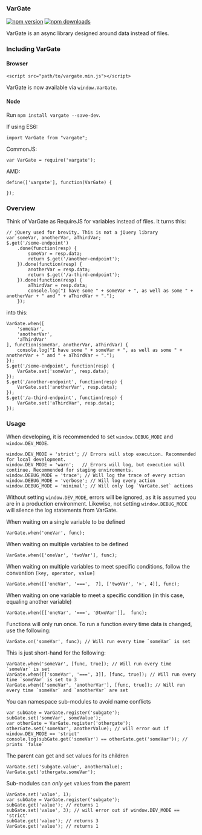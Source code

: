 ### VarGate
[![npm version](https://img.shields.io/npm/v/vargate.svg?style=flat-square)](https://www.npmjs.com/package/vargate) [![npm downloads](https://img.shields.io/npm/dm/vargate.svg?style=flat-square)](https://www.npmjs.com/package/vargate)

VarGate is an async library designed around data instead of files.

### Including VarGate

#### Browser

    <script src="path/to/vargate.min.js"></script>

VarGate is now available via `window.VarGate`.

#### Node

Run `npm install vargate --save-dev`.

If using ES6:

    import VarGate from "vargate";

CommonJS:

    var VarGate = require('vargate');

AMD:

    define(['vargate'], function(VarGate) {

    });

### Overview

Think of VarGate as RequireJS for variables instead of files. It turns this:

    // jQuery used for brevity. This is not a jQuery library
    var someVar, anotherVar, aThirdVar;
    $.get('/some-endpoint')
        .done(function(resp) {
            someVar = resp.data;
            return $.get('/another-endpoint');
        }).done(function(resp) {
            anotherVar = resp.data;
            return $.get('/a-third-endpoint');
        }).done(function(resp) {
            aThirdVar = resp.data;
            console.log("I have some " + someVar + ", as well as some " + anotherVar + " and " + aThirdVar + ".");
        });

into this:

    VarGate.when([
        'someVar',
        'anotherVar',
        'aThirdVar'
    ], function(someVar, anotherVar, aThirdVar) {
        console.log("I have some " + someVar + ", as well as some " + anotherVar + " and " + aThirdVar + ".");
    });
    $.get('/some-endpoint', function(resp) {
        VarGate.set('someVar', resp.data);
    });
    $.get('/another-endpoint', function(resp) {
        VarGate.set('anotherVar', resp.data);
    });
    $.get('/a-third-endpoint', function(resp) {
        VarGate.set('aThirdVar', resp.data);
    });

### Usage

When developing, it is recommended to set `window.DEBUG_MODE` and `window.DEV_MODE`.

    window.DEV_MODE = 'strict'; // Errors will stop execution. Recommended for local development.
    window.DEV_MODE = 'warn';   // Errors will log, but execution will continue. Recommended for staging environments.
    window.DEBUG_MODE = 'trace'; // Will log the trace of every action
    window.DEBUG_MODE = 'verbose'; // Will log every action
    window.DEBUG_MODE = 'minimal'; // Will only log `VarGate.set` actions

Without setting `window.DEV_MODE`, errors will be ignored, as it is assumed you are in a production environment.
Likewise, not setting `window.DEBUG_MODE` will silence the log statements from VarGate.

When waiting on a single variable to be defined

    VarGate.when('oneVar', func);

When waiting on multiple variables to be defined

    VarGate.when(['oneVar', 'twoVar'], func);

When waiting on multiple variables to meet specific conditions, follow the convention `[key, operator, value]`

    VarGate.when([['oneVar', '===',  7], ['twoVar', '>', 4]], func);

When waiting on one variable to meet a specific condition (in this case, equaling another variable)

    VarGate.when([['oneVar', '===', '@twoVar']],  func);

Functions will only run once. To run a function every time data is changed, use the following:

    VarGate.on('someVar', func); // Will run every time `someVar` is set

This is just short-hand for the following:

    VarGate.when('someVar', [func, true]); // Will run every time `someVar` is set
    VarGate.when([['someVar', '===', 3]], [func, true]); // Will run every time `someVar` is set to 3
    VarGate.when(['someVar', 'anotherVar'], [func, true]); // Will run every time `someVar` and `anotherVar` are set

You can namespace sub-modules to avoid name conflicts

    var subGate = VarGate.register('subgate');
    subGate.set('someVar', someValue');
    var otherGate = VarGate.register('othergate');
    otherGate.set('someVar', anotherValue); // will error out if window.DEV_MODE == 'strict'
    console.log(subGate.get('someVar') == otherGate.get('someVar')); // prints `false`

The parent can get and set values for its children

    VarGate.set('subgate.value', anotherValue);
    VarGate.get('othergate.someVar');

Sub-modules can _only_ `get` values from the parent

    VarGate.set('value', 1);
    var subGate = VarGate.register('subgate');
    subGate.get('value'); // returns 1
    subGate.set('value', 3); // will error out if window.DEV_MODE == 'strict'
    subGate.get('value'); // returns 3
    VarGate.get('value'); // returns 1
